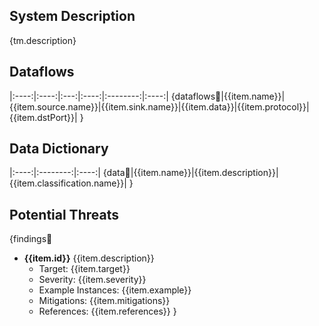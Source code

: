## System Description

{tm.description}

## Dataflows

|:----:|:----:|:---:|:----:|:--------:|:----:|
{dataflows:repeat:|{{item.name}}|{{item.source.name}}|{{item.sink.name}}|{{item.data}}|{{item.protocol}}|{{item.dstPort}}|
}

## Data Dictionary

|:----:|:--------:|:----:|
{data:repeat:|{{item.name}}|{{item.description}}|{{item.classification.name}}|
}

## Potential Threats

{findings:repeat:

  * **{{item.id}}**  {{item.description}}
    * Target: {{item.target}}
    * Severity: {{item.severity}}
    * Example Instances: {{item.example}}
    * Mitigations: {{item.mitigations}}
    * References: {{item.references}}
}

